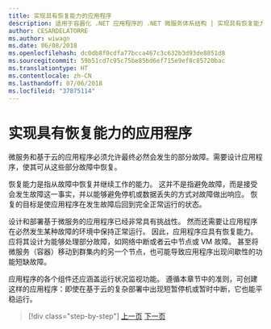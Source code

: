 ```yaml
---
title: 实现具有恢复能力的应用程序
description: 适用于容器化 .NET 应用程序的 .NET 微服务体系结构 | 实现具有恢复能力的应用程序
author: CESARDELATORRE
ms.author: wiwagn
ms.date: 06/08/2018
ms.openlocfilehash: dc0db8f0cdfa77bcca467c3c632b3d93de8851d8
ms.sourcegitcommit: 59b51cd7c95c75be85bd6ef715e9ef8c85720bac
ms.translationtype: HT
ms.contentlocale: zh-CN
ms.lasthandoff: 07/06/2018
ms.locfileid: "37875114"
---
```

# <a name="implementing-resilient-applications"></a>实现具有恢复能力的应用程序

微服务和基于云的应用程序必须允许最终必然会发生的部分故障。需要设计应用程序，使其可从这些部分故障中恢复。

恢复能力是指从故障中恢复并继续工作的能力。 这并不是指避免故障，而是接受会发生故障这一事实，并以能够避免停机或数据丢失的方式对故障做出响应。 恢复的目标是使应用程序在发生故障后回到完全正常运行的状态。

设计和部署基于微服务的应用程序已经非常具有挑战性。 然而还需要让应用程序在必然发生某种故障的环境中保持正常运行。 因此，应用程序应具有恢复能力。 应将其设计为能够处理部分故障，如网络中断或者云中节点或 VM 故障。 甚至将微服务（容器）移动到群集内的另一个节点，也可能导致应用程序出现间歇性的功能短缺故障。

应用程序的各个组件还应涵盖运行状况监视功能。 遵循本章节中的准则，可创建这样的应用程序：即使在基于云的复杂部署中出现短暂停机或暂时中断，它也能平稳运行。


>[!div class="step-by-step"]
[上一页](../microservice-ddd-cqrs-patterns/microservice-application-layer-implementation-web-api.md)
[下一页](handle-partial-failure.md)
